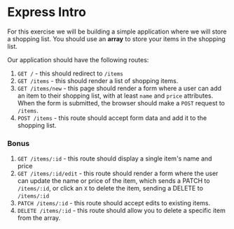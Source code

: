 # Express Intro

For this exercise we will be building a simple application where we will store a shopping list. You should use an **array** to store your items in the shopping list.

Our application should have the following routes:

1. `GET /` - this should redirect to `/items`
1. `GET /items` - this should render a list of shopping items.
1. `GET /items/new` - this page should render a form where a user can add an item to their shopping list, with at least `name` and `price` attributes. When the form is submitted, the browser should make a `POST` request to `/items`.
1. `POST /items` - this route should accept form data and add it to the shopping list.

### Bonus

1. `GET /items/:id` - this route should display a single item's name and price
1. `GET /items/:id/edit` - this route should render a form where the user can update the name or price of the item, which sends a PATCH to `/items/:id`, or click an `X` to delete the item, sending a DELETE to `/items/:id`
1. `PATCH /items/:id` - this route should accept edits to existing items.
1. `DELETE /items/:id` - this route should allow you to delete a specific item from the array.
